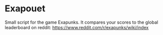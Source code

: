 # Exapouet

Small script for the game Exapunks. It compares your scores to the global leaderboard on reddit: https://www.reddit.com/r/exapunks/wiki/index
